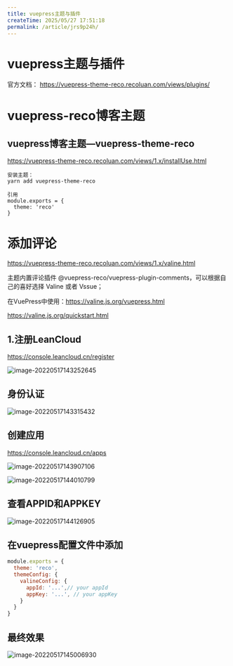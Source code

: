 ```yaml
---
title: vuepress主题与插件
createTime: 2025/05/27 17:51:18
permalink: /article/jrs9p24h/
---
```

# vuepress主题与插件



官方文档： https://vuepress-theme-reco.recoluan.com/views/plugins/



# vuepress-reco博客主题

## vuepress博客主题—vuepress-theme-reco

https://vuepress-theme-reco.recoluan.com/views/1.x/installUse.html

```
安装主题：
yarn add vuepress-theme-reco

引用
module.exports = {
  theme: 'reco'
} 
```



# 添加评论

https://vuepress-theme-reco.recoluan.com/views/1.x/valine.html

主题内置评论插件 @vuepress-reco/vuepress-plugin-comments，可以根据自己的喜好选择 Valine 或者 Vssue；



在VuePress中使用：https://valine.js.org/vuepress.html

https://valine.js.org/quickstart.html 

## 1.注册LeanCloud

https://console.leancloud.cn/register

![image-20220517143252645](https://imgoss.xgss.net/picgo/image-20220517143252645.png?aliyun)

## 身份认证

![image-20220517143315432](https://imgoss.xgss.net/picgo/image-20220517143315432.png?aliyun)

## 创建应用

 https://console.leancloud.cn/apps

![image-20220517143907106](https://imgoss.xgss.net/picgo/image-20220517143907106.png?aliyun)

![image-20220517144010799](https://imgoss.xgss.net/picgo/image-20220517144010799.png?aliyun)

## 查看APPID和APPKEY

![image-20220517144126905](https://imgoss.xgss.net/picgo/image-20220517144126905.png?aliyun)

## 在vuepress配置文件中添加

```javascript
module.exports = {
  theme: 'reco',
  themeConfig: {
    valineConfig: {
      appId: '...',// your appId
      appKey: '...', // your appKey
    }
  }  
}
```

## 最终效果

![image-20220517145006930](https://imgoss.xgss.net/picgo/image-20220517145006930.png?aliyun)